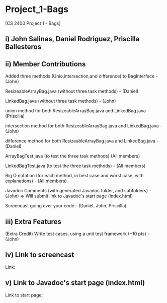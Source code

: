 # Project_1-Bags
[CS 2400 Project 1 - Bags]

## i) John Salinas, Daniel Rodriguez, Priscilla Ballesteros


## ii) Member Contributions

Added three methods (Unio,intersection,and difference) to BagInterface - (John)

ResizeableArrayBag.java (without three task methods) - (Daniel)

LinkedBag.java (without three task methods) - (John)

union method for both ResizeableArrayBag.java and LinkedBag.java - (Priscilla)

intersection method for both ResizeableArrayBag.java and LinkedBag.java - (John)

difference method for both ResizeableArrayBag.java and LinkedBag.java - (Daniel)

ArrayBagTest.java (to test the three task methods) (All members)

LinkedBagTest.java (to test the three task methods) - (All members)

Big O notation (for each method, in best case and worst case, with explanations) - (All members)

Javadoc Comments (with generated Javadoc folder, and subfolders) - (John)
    => Will submit link to Javadoc's start page (index.html)

Screencast going over your code - (Daniel, John, Priscilla)

## iii) Extra Features

(Extra Credit) Write test cases, using a unit test framework (+10 pts) - (John)

## iv) Link to screencast

Link:

## v) Link to Javadoc's start page (index.html)

Link to start page: 

